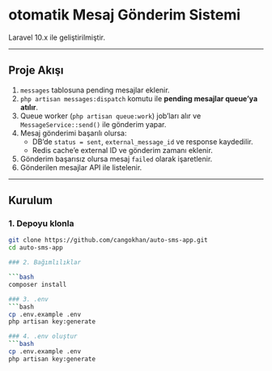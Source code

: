 # otomatik Mesaj Gönderim Sistemi

Laravel 10.x ile geliştirilmiştir.

---

##  Proje Akışı

1. `messages` tablosuna pending mesajlar eklenir.
2. `php artisan messages:dispatch` komutu ile **pending mesajlar queue’ya atılır**.
3. Queue worker (`php artisan queue:work`) job’ları alır ve `MessageService::send()` ile gönderim yapar.
4. Mesaj gönderimi başarılı olursa:
   - DB’de `status = sent`, `external_message_id` ve response kaydedilir.
   - Redis cache’e external ID ve gönderim zamanı eklenir.
5. Gönderim başarısız olursa mesaj `failed` olarak işaretlenir.
6. Gönderilen mesajlar API ile listelenir.

---


## Kurulum

### 1. Depoyu klonla

```bash
git clone https://github.com/cangokhan/auto-sms-app.git
cd auto-sms-app

### 2. Bağımlılıklar

```bash
composer install

### 3. .env
```bash
cp .env.example .env
php artisan key:generate

### 4. .env oluştur
```bash
cp .env.example .env
php artisan key:generate
